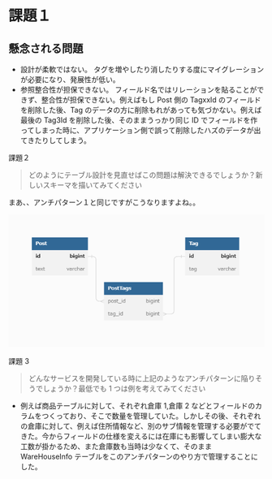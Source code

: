 # 課題１

## 懸念される問題

- 設計が柔軟ではない。
  タグを増やしたり消したりする度にマイグレーションが必要になり、発展性が低い。
- 参照整合性が担保できない。
  フィールド名ではリレーションを貼ることができず、整合性が担保できない。例えばもし Post 側の TagxxId のフィールドを削除した後、Tag のデータの方に削除もれがあっても気づかない。例えば最後の Tag3Id を削除した後、そのままうっかり同じ ID でフィールドを作ってしまった時に、アプリケーション側で誤って削除したハズのデータが出てきたりしてしまう。

課題２

> どのようにテーブル設計を見直せばこの問題は解決できるでしょうか？新しいスキーマを描いてみてください

まあ、、アンチパターン１と同じですがこうなりますよね。。

<img src="./アンチパターン2.png">

課題 3

> どんなサービスを開発している時に上記のようなアンチパターンに陥りそうでしょうか？最低でも 1 つは例を考えてみてください

- 例えば商品テーブルに対して、それぞれ倉庫 1,倉庫 2 などとフィールドのカラムをつくっており、そこで数量を管理していた。しかしその後、それぞれの倉庫に対して、例えば住所情報など、別のサブ情報を管理する必要がでてきた。今からフィールドの仕様を変えるには在庫にも影響してしまい膨大な工数が掛かるため、また倉庫数も当時は少なくて、そのまま WareHouseInfo テーブルをこのアンチパターンのやり方で管理することにした。
